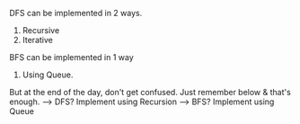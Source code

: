 DFS can be implemented in 2 ways.
1. Recursive
2. Iterative

BFS can be implemented in 1 way
1. Using Queue.

But at the end of the day, don't get confused. Just remember below & that's enough.
--> DFS? Implement using Recursion
--> BFS? Implement using Queue